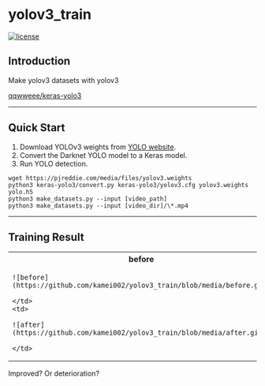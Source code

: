 # yolov3_train

[![license](https://img.shields.io/github/license/mashape/apistatus.svg)](LICENSE)

## Introduction

Make yolov3 datasets with yolov3

 [qqwweee/keras-yolo3](https://github.com/qqwweee/keras-yolo3)


---

## Quick Start

1. Download YOLOv3 weights from [YOLO website](http://pjreddie.com/darknet/yolo/).
2. Convert the Darknet YOLO model to a Keras model.
3. Run YOLO detection.

```
wget https://pjreddie.com/media/files/yolov3.weights
python3 keras-yolo3/convert.py keras-yolo3/yolov3.cfg yolov3.weights yolo.h5
python3 make_datasets.py --input [video_path]
python3 make_datasets.py --input [video_dir]/\*.mp4
```

---
## Training Result

<table style="width:100%">
  <th style="width:50%">before</th>
  <th style="width:50%">after</th>
  <tr>
    <td>

    ![before](https://github.com/kamei002/yolov3_train/blob/media/before.gif)
    
    </td>
    <td>

    ![after](https://github.com/kamei002/yolov3_train/blob/media/after.gif)

    </td>
  </tr>

</table>

Improved? Or deterioration?
